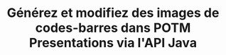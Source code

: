 ---
############################# Static ############################
layout: "auto-gen-gist"
draft: false
path: "fr/assembly/java/barcode/potm/"
otherformats: PPT PPTX PPTM PPS PPSX PPSM POT POTX ODP OTP 

############################# Head ############################
head_title: "Créer et ajouter des images de codes-barres dans POTM Présentations via l'API Java"
head_description : "L'API Java GroupDocs.Assembly prend en charge la création et l'ajout d'images de codes-barres dans les fichiers de présentation PowerPoint (PPT, PPTX, PPTM, PPS, PPSX, PPSM, POT et ODP)."

############################# Header ############################
title: "Générez et modifiez des images de codes-barres dans POTM Presentations via l'API Java"
description : " L'API Java GroupDocs.Assembly permet aux programmeurs de générer, modifier et insérer des images de codes-barres dans les présentations PowerPoint POTM dans les applications Java et JSP."

######################### Download Button #######################
button:
    enable: true

############################# About ############################
about:
    enable: true
    title: "Comment créer et gérer des codes-barres dans les présentations ? "
    content: |
       La présentation est un excellent moyen de communication qui permet aux entreprises comme aux particuliers de partager des informations de manière cohérente et simple. Les codes-barres sont maintenant très couramment utilisés dans le monde entier pour gérer plusieurs tâches importantes, telles que l'identification des produits, le suivi des pièces automobiles, la gestion des stocks et des stocks et bien d'autres. L'API Java GroupDocs.Assembly permet aux programmeurs de logiciels de créer et d'insérer facilement des codes-barres dans leurs documents de présentation avec seulement quelques lignes de code. Il prend en charge plusieurs formats de fichiers de présentation tels que PPT, PPTX, PPTM, PPS, PPSX, PPSM, POT, POTX, POTM, ODP et bien d'autres. Il facilite le travail des développeurs en leur permettant d'exécuter leurs applications sans installer d'applications tierces ou Microsoft Office sur leur appareil. Il prend en charge plusieurs fonctionnalités avancées pour personnaliser les codes-barres dans les diapositives de la présentation, telles que la définition des couleurs de premier plan et d'arrière-plan, les paramètres de polices, la mise à l'échelle de l'image du code-barres, l'ajustement du texte du code-barres, la définition de la résolution de l'image du code-barres et bien d'autres.

############################# content ############################
steps:
    enable: true
    block:
    - title_left: "Génération de codes-barres dans les présentations POTM"
      content_left: |
       Le code Java ci-dessous explique comment les développeurs peuvent générer des images de codes-barres à l'aide de différentes symbologies prises en charge et les ajouter aux diapositives de présentation Microsoft PowerPoint POTM avec très peu d'efforts et de coûts.

      title_right: "Ajouter des codes-barres dans le fichier POTM via Java"
      content_right: |
       * Créez une instance de [DocumentAssembler](https://apireference.groupdocs.com/assembly/java/com.groupdocs.assembly/DocumentAssembler)
       * Créer un exemple d'objet de source de données
       * Appelez [AssembleDocument](https://apireference.groupdocs.com/assembly/java/com.groupdocs.assembly/DocumentAssembler#assembleDocument-java.io.InputStream-java.io.OutputStream-com.groupdocs.assembly.DataSourceInfo...-) méthode avec les paramètres suivants
           * Diffusez pour lire un modèle de document à partir de.
           * Stream pour écrire le document résultant.
           * Options de chargement et d'enregistrement de documents.
           * Détails Informations sur les objets de source de données à utiliser.

      gisthash: "ebb6d8215f329f457f843e9a9fc48c9c"
      gistfile: "generate_barcodes_in_presentations.java"

    - title_left: "Configuration requise"
      content_left: |
       Les API Java GroupDocs.Assembly sont prises en charge sur toutes les principales plateformes et systèmes d'exploitation. Il peut générer des documents dans Microsoft Word, Excel, PowerPoint, Outlook, OpenOffice et plus de 50 autres formats. Pour un guide complet de la configuration système requise, veuillez visiter [système requis](https://docs.groupdocs.com/assembly/java/system-requirements/) Avant d'exécuter le code ci-dessous, assurez-vous que les prérequis suivants sont installés sur votre système:
         * Systèmes d'exploitation : Microsoft Windows, Linux, MacOS
         * Prise en charge des versions Java : J2SE 7.0 (1.7), J2SE 8.0 (1.8) ou supérieur
         * Obtenez la dernière version des API Java GroupDocs.Assembly de [Maven](https://mvnrepository.com/artifact/com.groupdocs/groupdocs-assembly/)
        
      title_right: "Pourquoi utiliser GroupDocs.Assembly"
      content_right: |
        * Créez des documents personnalisés à partir de modèles.
        * Joindre dynamiquement des pièces jointes aux e-mails.
        * Aucun logiciel supplémentaire n'est requis pour créer et automatiser des documents.
        * Génère un document de sortie basé sur la source de données.
        * Insérer dynamiquement le contenu du document dans le rapport
        * Appliquer la formule lors de l'assemblage de la feuille de calcul.
        * Fournit un support pour plusieurs formats de données
        * Prise en charge des opérations de données séquentielles.
demos:
    enable: true

more_formats:
    enable: true


back_to_top:
    enable: true
---